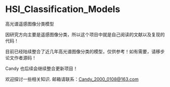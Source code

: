 # HSI_Classification_Models
高光谱遥感图像分类模型
  
因研究方向主要是遥感图像分类，所以这个项目中就是自己阅读的文献以及复现的代码！  

目前已经陆续整合了近几年高光谱图像分类的模型，仅供参考！如有需要，请移步论文作者源码！  

Candy 也后续会继续整合更新项目！
  
欢迎探讨一些相关知识.  邮箱请联系：Candy_2000_0108@163.com  
